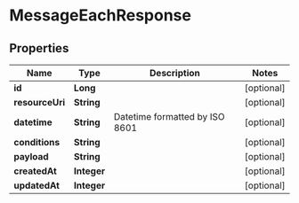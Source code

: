 
# MessageEachResponse

## Properties
Name | Type | Description | Notes
------------ | ------------- | ------------- | -------------
**id** | **Long** |  |  [optional]
**resourceUri** | **String** |  |  [optional]
**datetime** | **String** | Datetime formatted by ISO 8601 |  [optional]
**conditions** | **String** |  |  [optional]
**payload** | **String** |  |  [optional]
**createdAt** | **Integer** |  |  [optional]
**updatedAt** | **Integer** |  |  [optional]




